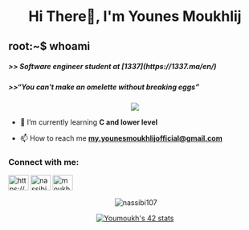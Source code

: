 <h1 align="center">Hi There👋, I'm Younes Moukhlij</h1>
<h2 align = "left"> root:~$ whoami</h2>
<h5 algin = "left" >>> Software engineer student at [1337](https://1337.ma/en/) </h5>
<h5 algin = "left">>>“You can't make an omelette without breaking eggs”  </h5>
<p align="center"><img src="https://github.com/Nassibi107/Nassibi107/assets/96869934/f0d82a52-d8b4-47f1-9deb-41c31c53331a"></p>

- 🌱 I’m currently learning **C and lower level**

- 📫 How to reach me **my.younesmoukhlijofficial@gmail.com**

<h3 align="left">Connect with me:</h3>
<p align="left">
<a href="https://codepen.io/https://codepen.io/younes-moukhlij" target="blank"><img align="center" src="https://raw.githubusercontent.com/rahuldkjain/github-profile-readme-generator/master/src/images/icons/Social/codepen.svg" alt="https://codepen.io/Younes-Moukhlij" height="30" width="40" /></a>
<a href="https://twitter.com/nassibiyassine" target="blank"><img align="center" src="https://raw.githubusercontent.com/rahuldkjain/github-profile-readme-generator/master/src/images/icons/Social/twitter.svg" alt="nassibiyassine" height="30" width="40" /></a>
<a href="https://linkedin.com/in/nassibi yassine" target="blank"><img align="center" src="https://raw.githubusercontent.com/rahuldkjain/github-profile-readme-generator/master/src/images/icons/Social/linked-in-alt.svg" alt="moukhlij younes" height="30" width="40" /></a>
</p>

<p align ="center">&nbsp;<img align="center" src="https://github-readme-stats.vercel.app/api?username=nassibi107&show_icons=true&locale=en" alt="nassibi107" /></p>
<p align ="center"><a href="https://github.com/oakoudad/badge42"><img src="https://badge.mediaplus.ma/greenbinary/Youmoukh" alt="Youmoukh's 42 stats" /></a></p>
